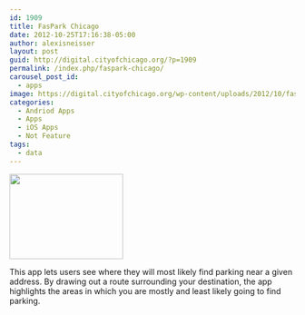 ```yaml
---
id: 1909
title: FasPark Chicago
date: 2012-10-25T17:16:38-05:00
author: alexisneisser
layout: post
guid: http://digital.cityofchicago.org/?p=1909
permalink: /index.php/faspark-chicago/
carousel_post_id:
  - apps
image: https://digital.cityofchicago.org/wp-content/uploads/2012/10/fasparklogo2.png
categories:
  - Andriod Apps
  - Apps
  - iOS Apps
  - Not Feature
tags:
  - data
---
```

<a href="http://faspark.com/market/" target="_blank"><img loading="lazy" class="alignnone size-full wp-image-1573" title="PageLines- fasparklogo2.png" src="http://digital.cityofchicago.org/wp-content/uploads/2012/10/fasparklogo2.png" alt="" width="200" height="150" /></a>

This app lets users see where they will most likely find parking near a given address. By drawing out a route surrounding your destination, the app highlights the areas in which you are mostly and least likely going to find parking.